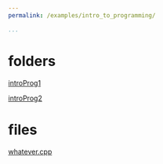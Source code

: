 ```yaml
---
permalink: /examples/intro_to_programming/

...
```

# folders

[introProg1](/mssm_spring22/examples/intro_to_programming/introProg1/)

[introProg2](/mssm_spring22/examples/intro_to_programming/introProg2/)

# files

[whatever.cpp](/mssm_spring22\examples\intro_to_programming\whatever_cpp.html)


